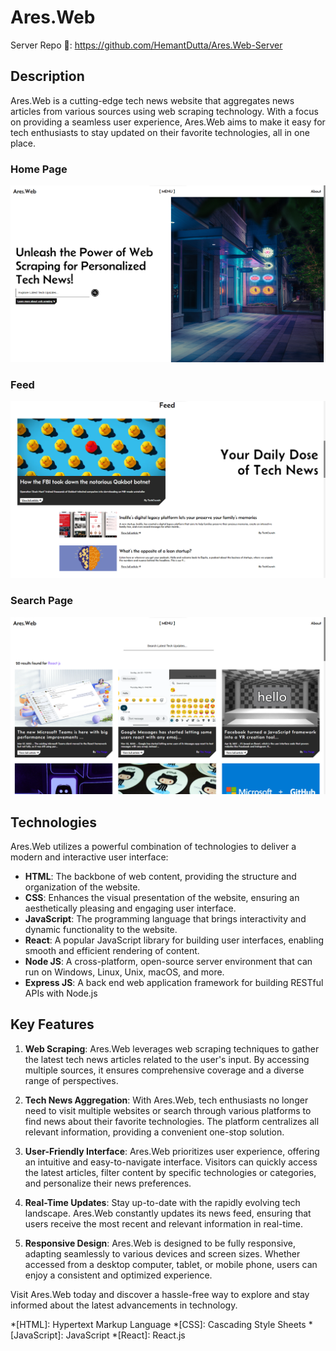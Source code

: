# Ares.Web

Server Repo 🔗: https://github.com/HemantDutta/Ares.Web-Server

## Description

Ares.Web is a cutting-edge tech news website that aggregates news articles from various sources using web scraping technology. With a focus on providing a seamless user experience, Ares.Web aims to make it easy for tech enthusiasts to stay updated on their favorite technologies, all in one place.

### Home Page
![Home Page](ares_web_home.webp)

### Feed
![Feed](ares_web_feed.webp)

### Search Page
![Search Page](ares_web_search.webp)

## Technologies

Ares.Web utilizes a powerful combination of technologies to deliver a modern and interactive user interface:

- **HTML**: The backbone of web content, providing the structure and organization of the website.
- **CSS**: Enhances the visual presentation of the website, ensuring an aesthetically pleasing and engaging user interface.
- **JavaScript**: The programming language that brings interactivity and dynamic functionality to the website.
- **React**: A popular JavaScript library for building user interfaces, enabling smooth and efficient rendering of content.
- **Node JS**: A cross-platform, open-source server environment that can run on Windows, Linux, Unix, macOS, and more.
- **Express JS**: A back end web application framework for building RESTful APIs with Node.js

## Key Features

1. **Web Scraping**: Ares.Web leverages web scraping techniques to gather the latest tech news articles related to the user's input. By accessing multiple sources, it ensures comprehensive coverage and a diverse range of perspectives.

2. **Tech News Aggregation**: With Ares.Web, tech enthusiasts no longer need to visit multiple websites or search through various platforms to find news about their favorite technologies. The platform centralizes all relevant information, providing a convenient one-stop solution.

3. **User-Friendly Interface**: Ares.Web prioritizes user experience, offering an intuitive and easy-to-navigate interface. Visitors can quickly access the latest articles, filter content by specific technologies or categories, and personalize their news preferences.

4. **Real-Time Updates**: Stay up-to-date with the rapidly evolving tech landscape. Ares.Web constantly updates its news feed, ensuring that users receive the most recent and relevant information in real-time.

5. **Responsive Design**: Ares.Web is designed to be fully responsive, adapting seamlessly to various devices and screen sizes. Whether accessed from a desktop computer, tablet, or mobile phone, users can enjoy a consistent and optimized experience.

Visit Ares.Web today and discover a hassle-free way to explore and stay informed about the latest advancements in technology.

*[HTML]: Hypertext Markup Language
*[CSS]: Cascading Style Sheets
*[JavaScript]: JavaScript
*[React]: React.js
